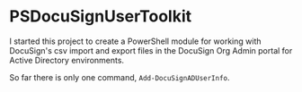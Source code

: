# PSDocuSignUserToolkit
I started this project to create a PowerShell module for working with DocuSign's csv import and export files in the DocuSign Org Admin portal for Active Directory environments.

So far there is only one command, ```Add-DocuSignADUserInfo```.